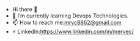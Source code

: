- Hi there 👋 
- 🌱 I’m currently learning Devops Technologies.
- 📫 How to reach me:mrvc8862@gmail.com
- ⚡ Linkedln:https://www.linkedin.com/in/mervec/
<!---
merveca/merveca is a ✨ special ✨ repository because its `README.md` (this file) appears on your GitHub profile.
You can click the Preview link to take a look at your changes.
--->
